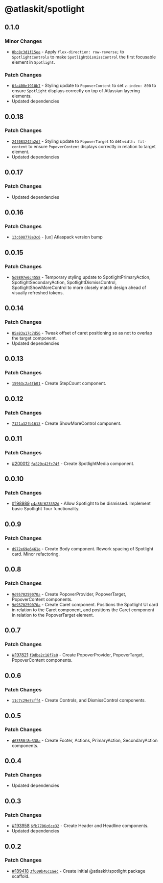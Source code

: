 # @atlaskit/spotlight

## 0.1.0

### Minor Changes

- [`0bc8c3d1f15ee`](https://bitbucket.org/atlassian/atlassian-frontend-monorepo/commits/0bc8c3d1f15ee) -
  Apply `flex-direction: row-reverse;` to `SpotlightControls` to make `SpotlightDismissControl` the
  first focusable element in `Spotlight`.

### Patch Changes

- [`6fa400e1910b7`](https://bitbucket.org/atlassian/atlassian-frontend-monorepo/commits/6fa400e1910b7) -
  Styling update to `PopoverContent` to set `z-index: 800` to ensure `Spotlight` displays correctly
  on top of Atlassian layering elements.
- Updated dependencies

## 0.0.18

### Patch Changes

- [`24f083242a2df`](https://bitbucket.org/atlassian/atlassian-frontend-monorepo/commits/24f083242a2df) -
  Styling update to `PopoverTarget` to set `width: fit-content` to ensure `PopoverContent` displays
  correctly in relation to target element.
- Updated dependencies

## 0.0.17

### Patch Changes

- Updated dependencies

## 0.0.16

### Patch Changes

- [`13c698778e3c6`](https://bitbucket.org/atlassian/atlassian-frontend-monorepo/commits/13c698778e3c6) -
  [ux] Atlaspack version bump

## 0.0.15

### Patch Changes

- [`5d9897e6c4558`](https://bitbucket.org/atlassian/atlassian-frontend-monorepo/commits/5d9897e6c4558) -
  Temporary styling update to SpotlightPrimaryAction, SpotlightSecondaryAction,
  SpotlightDismissControl, SpotlightShowMoreControl to more closely match design ahead of visually
  refreshed tokens.

## 0.0.14

### Patch Changes

- [`85a83a17c7d56`](https://bitbucket.org/atlassian/atlassian-frontend-monorepo/commits/85a83a17c7d56) -
  Tweak offset of caret positioning so as not to overlap the target component.
- Updated dependencies

## 0.0.13

### Patch Changes

- [`15963c2a4fb01`](https://bitbucket.org/atlassian/atlassian-frontend-monorepo/commits/15963c2a4fb01) -
  Create StepCount component.

## 0.0.12

### Patch Changes

- [`7121a32fb1613`](https://bitbucket.org/atlassian/atlassian-frontend-monorepo/commits/7121a32fb1613) -
  Create ShowMoreControl component.

## 0.0.11

### Patch Changes

- [#200012](https://bitbucket.org/atlassian/atlassian-frontend-monorepo/pull-requests/200012)
  [`fa829c42fc74f`](https://bitbucket.org/atlassian/atlassian-frontend-monorepo/commits/fa829c42fc74f) -
  Create SpotlightMedia component.

## 0.0.10

### Patch Changes

- [#198989](https://bitbucket.org/atlassian/atlassian-frontend-monorepo/pull-requests/198989)
  [`c4a86f623352d`](https://bitbucket.org/atlassian/atlassian-frontend-monorepo/commits/c4a86f623352d) -
  Allow Spotlight to be dismissed. Implement basic Spotlight Tour functionality.

## 0.0.9

### Patch Changes

- [`d972e69e6461e`](https://bitbucket.org/atlassian/atlassian-frontend-monorepo/commits/d972e69e6461e) -
  Create Body component. Rework spacing of Spotlight card. Minor refactoring.

## 0.0.8

### Patch Changes

- [`9d9570259070a`](https://bitbucket.org/atlassian/atlassian-frontend-monorepo/commits/9d9570259070a) -
  Create PopoverProvider, PopoverTarget, PopoverContent components.
- [`9d9570259070a`](https://bitbucket.org/atlassian/atlassian-frontend-monorepo/commits/9d9570259070a) -
  Create Caret component. Positions the Spotlight UI card in relation to the Caret component, and
  positions the Caret component in relation to the PopoverTarget element.

## 0.0.7

### Patch Changes

- [#197821](https://bitbucket.org/atlassian/atlassian-frontend-monorepo/pull-requests/197821)
  [`f9dbe2c16f7e0`](https://bitbucket.org/atlassian/atlassian-frontend-monorepo/commits/f9dbe2c16f7e0) -
  Create PopoverProvider, PopoverTarget, PopoverContent components.

## 0.0.6

### Patch Changes

- [`11c7c29e7cff4`](https://bitbucket.org/atlassian/atlassian-frontend-monorepo/commits/11c7c29e7cff4) -
  Create Controls, and DismissControl components.

## 0.0.5

### Patch Changes

- [`d63550f8e338a`](https://bitbucket.org/atlassian/atlassian-frontend-monorepo/commits/d63550f8e338a) -
  Create Footer, Actions, PrimaryAction, SecondaryAction components.

## 0.0.4

### Patch Changes

- Updated dependencies

## 0.0.3

### Patch Changes

- [#193958](https://bitbucket.org/atlassian/atlassian-frontend-monorepo/pull-requests/193958)
  [`6fb7706c6ce32`](https://bitbucket.org/atlassian/atlassian-frontend-monorepo/commits/6fb7706c6ce32) -
  Create Header and Headline components.
- Updated dependencies

## 0.0.2

### Patch Changes

- [#189418](https://bitbucket.org/atlassian/atlassian-frontend-monorepo/pull-requests/189418)
  [`3f609b46c1aec`](https://bitbucket.org/atlassian/atlassian-frontend-monorepo/commits/3f609b46c1aec) -
  Create initial @atlaskit/spotlight package scaffold.
